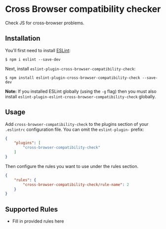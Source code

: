 # Cross Browser compatibility checker

Check JS for cross-browser problems.

## Installation

You'll first need to install [ESLint](http://eslint.org):

```
$ npm i eslint --save-dev
```

Next, install `eslint-plugin-cross-browser-compatibility-check`:

```
$ npm install eslint-plugin-cross-browser-compatibility-check --save-dev
```

**Note:** If you installed ESLint globally (using the `-g` flag) then you must also install `eslint-plugin-eslint-cross-browser-compatibility-check` globally.

## Usage

Add `cross-browser-compatibility-check` to the plugins section of your `.eslintrc` configuration file. You can omit the `eslint-plugin-` prefix:

```json
{
    "plugins": [
        "cross-browser-compatibility-check"
    ]
}
```


Then configure the rules you want to use under the rules section.

```json
{
    "rules": {
        "cross-browser-compatibility-check/rule-name": 2
    }
}
```

## Supported Rules

* Fill in provided rules here





